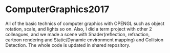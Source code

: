 # ComputerGraphics2017

All of the basic technics of computer graphics with OPENGL such as object rotation, scale, and lights so on.
Also, I did a term project with other 2 colleagues, and we made a scene with Shader(reflection, refraction, cartoon rendering and Static/Dynamic environment mapping) and Collision Detection. The whole code is updated in shared repository.
